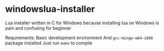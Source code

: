 # windowslua-installer
Lua installer written in C for Windows because installing lua on Windows is pain and confusing for beginner

Requirements:
Basic development environment
And `gcc-mingw-w64-i686` package installed
Just run `make` to compile 
